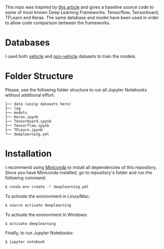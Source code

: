 This repo was inspired by [this article](https://medium.com/@tuennermann/convolutional-neural-networks-to-find-cars-43cbc4fb713) and gives a baseline source code to some of most known Deep Learning Frameworks: Tensorflow, Tensorboard, TFLearn and Keras. The same database and model have been used in order to allow code comparison between the frameworks.

# Databases
I used both [vehicle](https://s3.amazonaws.com/udacity-sdc/Vehicle_Tracking/vehicles.zip) and [non-vehicle](https://s3.amazonaws.com/udacity-sdc/Vehicle_Tracking/non-vehicles.zip) datasets to train the models.

# Folder Structure
Please, use the following folder structure to run all Jupyter Notebooks without additional effort:

```
├── data (unzip datasets here)
├── log
├── models
├── Keras.ipynb
├── Tensorboard.ipynb
├── Tensorflow.ipynb
├── TFLearn.ipynb
└── deeplearning.yml
```

# Installation
I recommend using [Miniconda](https://conda.io/miniconda.html) to install all dependencies of this repository.
Since you have Miniconda installed, go to repository's folder and run the following command:
```sh
$ conda env create -f deeplearning.yml
```
To activate the environment in Linux/Mac:
```sh
$ source activate deeplearning
```
To activate the environment in Windows:
```sh
$ activate deeplearning
```
Finally, to run Jupyter Notebooks:
```sh
$ jupyter notebook
```

